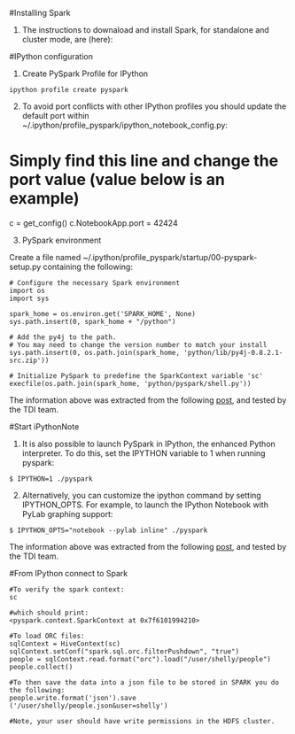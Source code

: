 #Installing Spark
1. The instructions to downaload and install Spark, for standalone and cluster mode, are (here):


#IPython configuration

1. Create PySpark Profile for IPython

```
ipython profile create pyspark
```

2. To avoid port conflicts with other IPython profiles you should update the default port within ~/.ipython/profile_pyspark/ipython_notebook_config.py:

# Simply find this line and change the port value (value below is an example)
c = get_config()
c.NotebookApp.port = 42424

3. PySpark environment

Create a file named ~/.ipython/profile_pyspark/startup/00-pyspark-setup.py containing the following:
```
# Configure the necessary Spark environment
import os
import sys

spark_home = os.environ.get('SPARK_HOME', None)
sys.path.insert(0, spark_home + "/python")

# Add the py4j to the path.
# You may need to change the version number to match your install
sys.path.insert(0, os.path.join(spark_home, 'python/lib/py4j-0.8.2.1-src.zip'))

# Initialize PySpark to predefine the SparkContext variable 'sc'
execfile(os.path.join(spark_home, 'python/pyspark/shell.py'))
```

The information above was extracted from the following [post](http://ramhiser.com/2015/02/01/configuring-ipython-notebook-support-for-pyspark/), and tested by the TDI team.


#Start iPythonNote

1. It is also possible to launch PySpark in IPython, the enhanced Python interpreter. To do this, set the IPYTHON variable to 1 when running pyspark:
```
$ IPYTHON=1 ./pyspark
```

2. Alternatively, you can customize the ipython command by setting IPYTHON_OPTS. For example, to launch the IPython Notebook with PyLab graphing support:
```
$ IPYTHON_OPTS="notebook --pylab inline" ./pyspark
```

The information above was extracted from the following [post](https://spark.apache.org/docs/0.8.1/python-programming-guide.html), and tested by the TDI team.


#From IPython connect to Spark
```
#To verify the spark context:
sc

#which should print:
<pyspark.context.SparkContext at 0x7f6101994210>

#To load ORC files:
sqlContext = HiveContext(sc)
sqlContext.setConf("spark.sql.orc.filterPushdown", "true")
people = sqlContext.read.format("orc").load("/user/shelly/people")
people.collect()

#To then save the data into a json file to be stored in SPARK you do the following:
people.write.format('json').save ('/user/shelly/people.json&user=shelly')

#Note, your user should have write permissions in the HDFS cluster.
```
